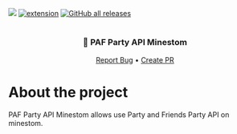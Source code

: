 [![](https://jitpack.io/v/CityWideMC/PAF-Party-API-Minestom.svg)](https://jitpack.io/#CityWideMC/PAF-Party-API-Minestom) [![extension](https://img.shields.io/badge/MINESTOM-EXTENSION-orange?style=for-the-badge "badge")](https://minestom.net/repository/?id=CityWideMC/PAF-Party-API-Minestom) [<img alt="GitHub all releases" src="https://img.shields.io/github/downloads/CityWideMC/PAF-Party-API-Minestom/total?style=for-the-badge">](https://github.com/CityWideMC/PAF-Party-API-Minestom/releases)
# <h3 align="center">🚗 PAF Party API Minestom</h3>
  <p align="center">
    <a href="https://github.com/CityWideMC/CityStom-ExampleExtension/issues">Report Bug</a>
    •
    <a href="https://github.com/CityWideMC/CityStom-ExampleExtension/pulls">Create PR</a>
  </p>

# About the project
PAF Party API Minestom allows use Party and Friends Party API on minestom.
